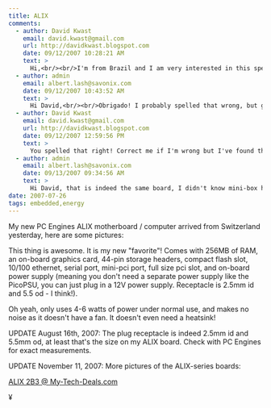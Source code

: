 ```yaml
---
title: ALIX
comments:
  - author: David Kwast
    email: david.kwast@gmail.com
    url: http://davidkwast.blogspot.com
    date: 09/12/2007 10:28:21 AM
    text: >
      Hi,<br/><br/>I'm from Brazil and I am very interested in this specific motherboard. Could you tell me how this board is working? Which OS are you using? The shipping to you country was expensive?<br/><br/>Thanks for the attention, I'm waiting to hear from you<br/><br/>David Kwast
  - author: admin
    email: albert.lash@savonix.com
    date: 09/12/2007 10:43:52 AM
    text: >
      Hi David,<br/><br/>Obrigado! I probably spelled that wrong, but greetings from the USA! Glad you found our website. This board is awesome! I just did a bunch of tests on it using the geode-aes security block and the results are amazing for such a minimal board:<br/><br/><a href="http://www.docunext.com/wiki/My_Notes_on_Patching_2.6.22_with_OCF" rel="nofollow">http://www.docunext.com/wiki/My_Notes_on_Patching_2.6.22_with_OCF</a><br/><br/>I've shipped a couple of batches from Switzerland and found the prices for using Swiss Post were much better than using UPS, more about that here:<br/><br/><a href="http://www.informedshipping.com/blog/2007/08/24/ups-international-shipping-ouch/" rel="nofollow">http://www.informedshipping.com/blog/2007/08/24/ups-international-shipping-ouch/</a><br/><br/>The shipping for swiss post in my experience ranged from $30 - $50 USD depending on weight.<br/><br/>Where in Brazil are you? I visited Rio, San Paulo, and Brasilia as a youth - it is a beautiful country. :)
  - author: David Kwast
    email: david.kwast@gmail.com
    url: http://davidkwast.blogspot.com
    date: 09/12/2007 12:59:56 PM
    text: >
      You spelled that right! Correct me if I'm wrong but I've found this board there in mini-box (http://www.mini-box.com/Alix-1C-Board-1-LAN-1-MINI-PCI?sc=8&amp;category=99). I think that it may be a little cheaper than ordering from Zürich.<br/><br/>I am in Sao Paulo and incredibly I never went to Rio and Brasilia. I'm interest in this board to do multimedia applications like Jukebox controlled by XML-RPC, BlueTooth, etc.<br/><br/>I visited Disney World twice when I was young.<br/><br/>Feel free to contact me by e-mail to talk more about embedded solutions.<br/><br/>Best regards
  - author: admin
    email: albert.lash@savonix.com
    date: 09/13/2007 09:34:56 AM
    text: >
      Hi David, that is indeed the same board, I didn't know mini-box had them in stock. I've also ordered from them and was satisfied with their service. FYI - the ALIX doesn't need a power supply (but it does need an adapter), but mini-box makes some great power supplies for other mini-itx boards like the D201GLY intel little valley. See this information for more about that:<br/><br/><a href="http://www.docunext.com/blog/2007/06/22/intels-little-valley-mini-itx-board/" rel="nofollow">http://www.docunext.com/blog/2007/06/22/intels-little-valley-mini-itx-board/</a><br/><br/>I like the PW-200M for the d201ly, and the picoPSU for the dg965ss, though that board isn't mini-itx.<br/><br/>What voltage is the electricity in Brazil? And plug design?
date: 2007-07-26
tags: embedded,energy
---
```

My new PC Engines ALIX motherboard / computer arrived from Switzerland yesterday, here are some pictures:



This thing is awesome. It is my new "favorite"! Comes with 256MB of RAM, an on-board graphics card, 44-pin storage headers, compact flash slot, 10/100 ethernet, serial port, mini-pci port, full size pci slot, and on-board power supply (meaning you don't need a separate power supply like the PicoPSU, you can just plug in a 12V power supply. Receptacle is 2.5mm id and 5.5 od - I think!).

Oh yeah, only uses 4-6 watts of power under normal use, and makes no noise as it doesn't have a fan. It doesn't even need a heatsink!

UPDATE August 16th, 2007: The plug receptacle is indeed 2.5mm id and 5.5mm od, at least that's the size on my ALIX board. Check with PC Engines for exact measurements.

UPDATE November 11, 2007: More pictures of the ALIX-series boards:

<a href="http://www.my-tech-deals.com/blog/2007/09/pc-engines-alix-with-the-amd-geode-lx800.html">ALIX 2B3 @ My-Tech-Deals.com</a>

¥

